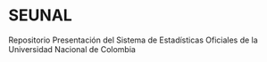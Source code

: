 # SEUNAL
Repositorio Presentación del Sistema de Estadísticas Oficiales de la Universidad Nacional de Colombia
